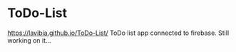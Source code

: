 # ToDo-List 
https://lavibia.github.io/ToDo-List/
ToDo list app connected to firebase. Still working on it...
